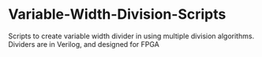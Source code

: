 # Variable-Width-Division-Scripts
Scripts to create variable width divider in using multiple division algorithms. Dividers are in Verilog, and designed for FPGA
